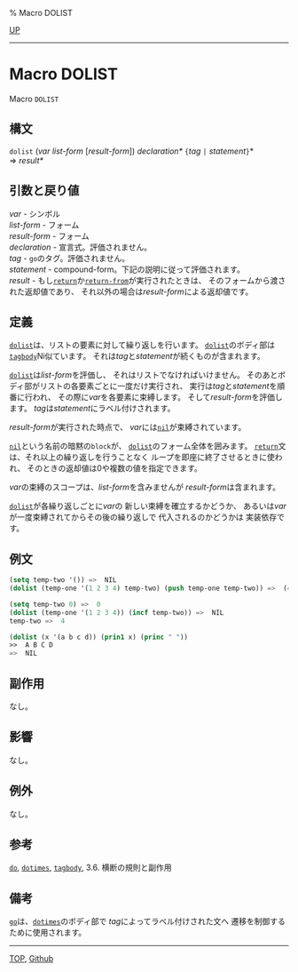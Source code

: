 % Macro DOLIST

[UP](6.2.html)  

---

# Macro **DOLIST**


Macro `DOLIST`


## 構文

`dolist` (*var* *list-form* [*result-form*]) *declaration\**
 `{`*tag* `|` *statement*`}`\*  
=> *result\**


## 引数と戻り値

*var* - シンボル  
*list-form* - フォーム  
*result-form* - フォーム  
*declaration* - 宣言式。評価されません。  
*tag* - `go`のタグ。評価されません。  
*statement* - compound-form。下記の説明に従って評価されます。  
*result* - もし[`return`](5.3.return.html)か[`return-from`](5.3.return-from.html)が実行されたときは、
そのフォームから渡された返却値であり、
それ以外の場合は*result-form*による返却値です。


## 定義

[`dolist`](6.2.dolist.html)は、リストの要素に対して繰り返しを行います。
[`dolist`](6.2.dolist.html)のボディ部は[`tagbody`](5.3.tagbody.html)Ni似ています。
それは*tag*と*statement*が続くものが含まれます。

[`dolist`](6.2.dolist.html)は*list-form*を評価し、
それはリストでなければいけません。
そのあとボディ部がリストの各要素ごとに一度だけ実行され、
実行は*tag*と*statement*を順番に行われ、
その際に*var*を各要素に束縛します。
そして*result-form*を評価します。
*tag*は*statement*にラベル付けされます。

*result-form*が実行された時点で、
*var*には[`nil`](5.3.nil-variable.html)が束縛されています。

[`nil`](5.3.nil-variable.html)という名前の暗黙の`block`が、
[`dolist`](6.2.dolist.html)のフォーム全体を囲みます。
[`return`](5.3.return.html)文は、それ以上の繰り返しを行うことなく
ループを即座に終了させるときに使われ、
そのときの返却値は0や複数の値を指定できます。

*var*の束縛のスコープは、*list-form*を含みませんが
*result-form*は含まれます。

[`dolist`](6.2.dolist.html)が各繰り返しごとに*var*の
新しい束縛を確立するかどうか、
あるいは*var*が一度束縛されてからその後の繰り返しで
代入されるのかどうかは
実装依存です。


## 例文

```lisp
(setq temp-two '()) =>  NIL
(dolist (temp-one '(1 2 3 4) temp-two) (push temp-one temp-two)) =>  (4 3 2 1)

(setq temp-two 0) =>  0
(dolist (temp-one '(1 2 3 4)) (incf temp-two)) =>  NIL
temp-two =>  4

(dolist (x '(a b c d)) (prin1 x) (princ " ")) 
>>  A B C D 
=>  NIL
```


## 副作用

なし。


## 影響

なし。


## 例外

なし。


## 参考

[`do`](6.2.do.html),
[`dotimes`](6.2.dotimes.html),
[`tagbody`](5.3.tagbody.html),
3.6. 横断の規則と副作用


## 備考

[`go`](5.3.go.html)は、[`dotimes`](6.2.dotimes.html)のボディ部で
*tag*によってラベル付けされた文へ
遷移を制御するために使用されます。


---
[TOP](index.html),  [Github](https://github.com/nptcl/npt-japanese)

